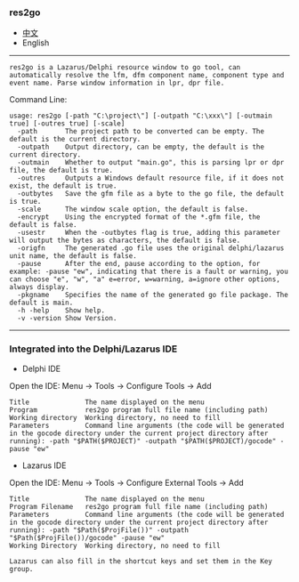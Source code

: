 ### res2go  

* [中文](README.zh-CN.md)  
* English    

----

`res2go is a Lazarus/Delphi resource window to go tool, can automatically resolve the lfm, dfm component name, component type and event name. Parse window information in lpr, dpr file.`   

Command Line:  
```
usage: res2go [-path "C:\project\"] [-outpath "C:\xxx\"] [-outmain true] [-outres true] [-scale]
  -path       The project path to be converted can be empty. The default is the current directory.
  -outpath    Output directory, can be empty, the default is the current directory.
  -outmain    Whether to output "main.go", this is parsing lpr or dpr file, the default is true.
  -outres     Outputs a Windows default resource file, if it does not exist, the default is true.
  -outbytes   Save the gfm file as a byte to the go file, the default is true.
  -scale      The window scale option, the default is false.
  -encrypt    Using the encrypted format of the *.gfm file, the default is false.  
  -usestr     When the -outbytes flag is true, adding this parameter will output the bytes as characters, the default is false. 
  -origfn     The generated .go file uses the original delphi/lazarus unit name, the default is false.
  -pause      After the end, pause according to the option, for example: -pause "ew", indicating that there is a fault or warning, you can choose "e", "w", "a" e=error, w=warning, a=ignore other options, always display.
  -pkgname    Specifies the name of the generated go file package. The default is main.
  -h -help    Show help.
  -v -version Show Version.
```


---- 

### Integrated into the Delphi/Lazarus IDE  

* Delphi IDE

Open the IDE: Menu -> Tools -> Configure Tools -> Add   

```
Title              The name displayed on the menu  
Program            res2go program full file name (including path) 
Working directory  Working directory, no need to fill  
Parameters         Command line arguments (the code will be generated in the gocode directory under the current project directory after running): -path "$PATH($PROJECT)" -outpath "$PATH($PROJECT)/gocode" -pause "ew"    
```

* Lazarus IDE  

Open the IDE: Menu -> Tools -> Configure External Tools -> Add  

```
Title              The name displayed on the menu     
Program Filename   res2go program full file name (including path) 
Parameters         Command line arguments (the code will be generated in the gocode directory under the current project directory after running): -path "$Path($ProjFile())" -outpath "$Path($ProjFile())/gocode" -pause "ew"   
Working Directory  Working directory, no need to fill     

Lazarus can also fill in the shortcut keys and set them in the Key group.  
```